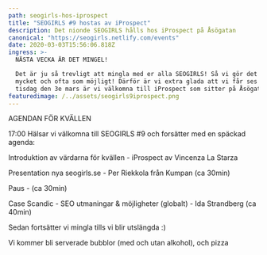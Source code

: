 ```yaml
---
path: seogirls-hos-iprospect
title: "SEOGIRLS #9 hostas av iProspect"
description: Det nionde SEOGIRLS hålls hos iProspect på Åsögatan
canonical: "https://seogirls.netlify.com/events"
date: 2020-03-03T15:56:06.818Z
ingress: >-
  NÄSTA VECKA ÄR DET MINGEL!

  Det är ju så trevligt att mingla med er alla SEOGIRLS! Så vi gör det gärna så
  mycket och ofta som möjligt! Därför är vi extra glada att vi får ses igen! På
  tisdag den 3e mars är vi välkomna till iProspect som sitter på Åsögatan 108.
featuredimage: /../assets/seogirls9iprospect.png
---
```


AGENDAN FÖR KVÄLLEN

17:00 Hälsar vi välkomna till SEOGIRLS #9 och forsätter med en späckad agenda:

Introduktion av värdarna för kvällen - iProspect av Vincenza La Starza

Presentation nya seogirls.se - Per Riekkola från Kumpan (ca 30min)

Paus - (ca 30min)

Case Scandic - SEO utmaningar & möjligheter (globalt) - Ida Strandberg (ca 40min)

Sedan fortsätter vi mingla tills vi blir utslängda :)

Vi kommer bli serverade bubblor (med och utan alkohol), och pizza
